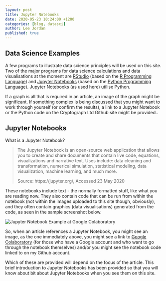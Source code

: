 ```yaml
---
layout: post
title: Jupyter Notebooks
date: 2020-05-23 10:24:00 +1200
categories: [blog, datasci]
author: Lee Jordan
published: true
---
```


<h2>Data Science Examples</h2>

<p>A few programs to illustrate data science principles will be used on this site. Two of the major programs for data science calculations and data visualisations at the moment are <a href="https://rstudio.com/" rel="nofollow" target="_blank" title="RStudio">RStudio</a> (based on the <a href="https://www.r-project.org/" rel="nofollow" target="_blank" title="R Programming Language">R Programming Language</a>) and <a href="https://jupyter.org/" rel="nofollow" target="_blank" title="Jupyter Notebooks">Jupyter Notebooks</a> (based on the <a href="https://www.python.org/" rel="nofollow" target="_blank" title="Python Programming Language">Python Programming Language</a>). Jupyter Notebooks (as used here) utilise Python.<p> 

<p>If a graph is all that is required in an article, an image of the graph might be significant. If something complex is being discussed that you might want to work through yourself (or confirm the results), a link to a Jupyter Notebook or the Python code on the Cryptograph Ltd Github site might be provided..</p>

<h2>Jupyter Notebooks</h2>

<p>What is a Jupyter Notebook?</p>

<blockquote>

<p>The Jupyter Notebook is an open-source web application that allows you to create and share documents that contain live code, equations, visualizations and narrative text. Uses include: data cleaning and transformation, numerical simulation, statistical modeling, data visualization, machine learning, and much more.</p>

<p>Source: https://jupyter.org/, Accessed 23 May 2020</p>

</blockquote>

<p>These notebooks include text - the normally formatted stuff, like what you are reading now. They also contain code that can be run from within the notebook (not within the images uploaded to this site though, obviously), and they often contain graphics (data visualisations) generated from the code, as seen in the sample screenshot below.</p>

<p><img class="img-border" src="https://cryptograph.co.nz/public/assets/images/jupyter-notebook-google-colaboratory.png" alt="Jupyter Notebook Example at Google Colaboratory"></p>

<p>So, when an article references a Jupyter Notebook, you might see an image, as the one immediately above, you might see a link to <a href="https://colab.research.google.com/" rel="nofollow" target="_blank" title="Google Colab">Google Colaboratory</a> (for those who have a Google account and who want to go through the notebook themselves) and/or you might see the notebook code linked to on my Github account.<p>

<p>Which of these are provided will depend on the focus of the article. This brief introduction to Jupyter Notebooks has been provided so that you will know about bit about Jupyter Notebooks when you see them on this site.</p>
